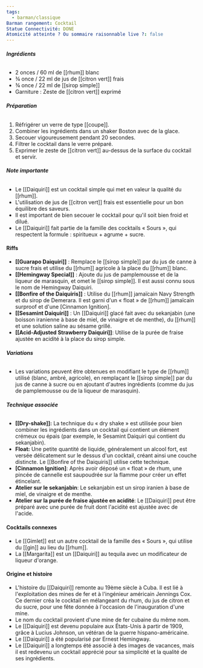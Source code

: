 ```yaml
---
tags:
  - barman/classique
Barman rangement: Cocktail
Statue Connectivité: DONE
Atomicité atteinte ? Ou sommaire raisonnable live ?: false
---
```

###### **Ingrédients**

- 2 onces / 60 ml de [[rhum]] blanc
- ¾ once / 22 ml de jus de [[citron vert]] frais
- ¾ once / 22 ml de [[sirop simple]]
- Garniture : Zeste de [[citron vert]] exprimé

###### **Préparation**

1. Réfrigérer un verre de type [[coupe]].
2. Combiner les ingrédients dans un shaker Boston avec de la glace.
3. Secouer vigoureusement pendant 20 secondes.
4. Filtrer le cocktail dans le verre préparé.
5. Exprimer le zeste de [[citron vert]] au-dessus de la surface du cocktail et servir.

###### **Note importante**

- Le [[Daiquiri]] est un cocktail simple qui met en valeur la qualité du [[rhum]].
- L'utilisation de jus de [[citron vert]] frais est essentielle pour un bon équilibre des saveurs.
- Il est important de bien secouer le cocktail pour qu'il soit bien froid et dilué.
- Le [[Daiquiri]] fait partie de la famille des cocktails « Sours », qui respectent la formule : spiritueux + agrume + sucre.

#### **Riffs**
- **[[Guarapo Daiquiri]]** : Remplace le [[sirop simple]] par du jus de canne à sucre frais et utilise du [[rhum]] agricole à la place du [[rhum]] blanc.
- **[[Hemingway Special]]** : Ajoute du jus de pamplemousse et de la liqueur de marasquin, et omet le [[sirop simple]]. Il est aussi connu sous le nom de Hemingway Daiquiri.
- **[[Bonfire of the Daiquiris]]** : Utilise du [[rhum]] jamaïcain Navy Strength et du sirop de Demerara. Il est garni d'un « float » de [[rhum]] jamaïcain surproof et d'une [Cinnamon Ignition].
- **[[Sesamint Daiquiri]]** : Un [[Daiquiri]] glacé fait avec du sekanjabin (une boisson iranienne à base de miel, de vinaigre et de menthe), du [[rhum]] et une solution saline au sésame grillé.
- **[[Acid-Adjusted Strawberry Daiquiri]]**: Utilise de la purée de fraise ajustée en acidité à la place du sirop simple.

###### **Variations**
- Les variations peuvent être obtenues en modifiant le type de [[rhum]] utilisé (blanc, ambré, agricole), en remplaçant le [[sirop simple]] par du jus de canne à sucre ou en ajoutant d'autres ingrédients (comme du jus de pamplemousse ou de la liqueur de marasquin).

###### **Technique associée**
- **[[Dry-shake]]:** La technique du « dry shake » est utilisée pour bien combiner les ingrédients dans un cocktail qui contient un élément crémeux ou épais (par exemple, le Sesamint Daiquiri qui contient du sekanjabin).
- **Float:** Une petite quantité de liquide, généralement un alcool fort, est versée délicatement sur le dessus d'un cocktail, créant ainsi une couche distincte. Le [[Bonfire of the Daiquiris]] utilise cette technique.
- **[Cinnamon Ignition]**: Après avoir déposé un « float » de rhum, une pincée de cannelle est saupoudrée sur la flamme pour créer un effet étincelant.
- **Atelier sur le sekanjabin**: Le sekanjabin est un sirop iranien à base de miel, de vinaigre et de menthe.
- **Atelier sur la purée de fraise ajustée en acidité**: Le [[Daiquiri]] peut être préparé avec une purée de fruit dont l'acidité est ajustée avec de l'acide.

#### **Cocktails connexes**
- Le [[Gimlet]] est un autre cocktail de la famille des « Sours », qui utilise du [[gin]] au lieu du [[rhum]].
- La [[Margarita]] est un [[Daiquiri]] au tequila avec un modificateur de liqueur d'orange.

#### **Origine et histoire**
- L'histoire du [[Daiquiri]] remonte au 19ème siècle à Cuba. Il est lié à l'exploitation des mines de fer et à l'ingénieur américain Jennings Cox. Ce dernier créa le cocktail en mélangeant du rhum, du jus de citron et du sucre, pour une fête donnée à l'occasion de l'inauguration d'une mine.
- Le nom du cocktail provient d'une mine de fer cubaine du même nom.
- Le [[Daiquiri]] est devenu populaire aux États-Unis à partir de 1909, grâce à Lucius Johnson, un vétéran de la guerre hispano-américaine.
- Le [[Daiquiri]] a été popularisé par Ernest Hemingway.
- Le [[Daiquiri]] a longtemps été associé à des images de vacances, mais il est redevenu un cocktail apprécié pour sa simplicité et la qualité de ses ingrédients.